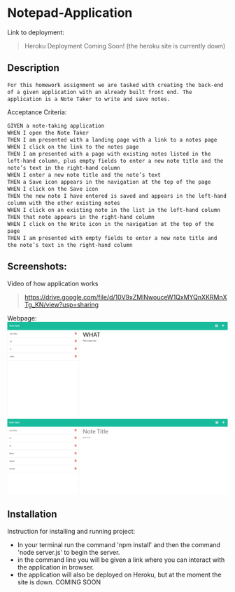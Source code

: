 # Notepad-Application

Link to deployment:
>Heroku Deployment Coming Soon! (the heroku site is currently down)

## Description
    For this homework assignment we are tasked with creating the back-end of a given application with an already built front end. The application is a Note Taker to write and save notes.

Acceptance Criteria:

    GIVEN a note-taking application
    WHEN I open the Note Taker
    THEN I am presented with a landing page with a link to a notes page
    WHEN I click on the link to the notes page
    THEN I am presented with a page with existing notes listed in the left-hand column, plus empty fields to enter a new note title and the note’s text in the right-hand column
    WHEN I enter a new note title and the note’s text
    THEN a Save icon appears in the navigation at the top of the page
    WHEN I click on the Save icon
    THEN the new note I have entered is saved and appears in the left-hand column with the other existing notes
    WHEN I click on an existing note in the list in the left-hand column
    THEN that note appears in the right-hand column
    WHEN I click on the Write icon in the navigation at the top of the page
    THEN I am presented with empty fields to enter a new note title and the note’s text in the right-hand column

## Screenshots:
Video of how application works
>https://drive.google.com/file/d/10V9xZMlNwouceW1QxMYQnXKRMnXTg_KN/view?usp=sharing

Webpage:
![Capture of generated HTML](./Assets/cap1.png)
![Capture of generated HTML](./Assets/cap2.png)


##  Installation
  Instruction for installing and running project:

*   In your terminal run the command 'npm install' and then the command 'node server.js' to begin the server.
*   in the command line you will be given a link where you can interact with the application in browser.
*   the application will also be deployed on Heroku, but at the moment the site is down. COMING SOON
